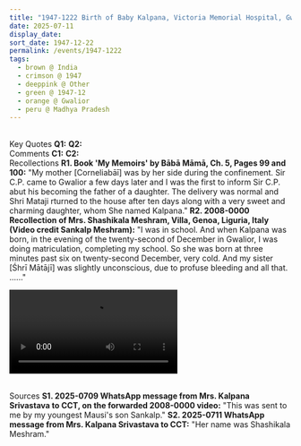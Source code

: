 ```yaml
---
title: "1947-1222 Birth of Baby Kalpana, Victoria Memorial Hospital, Gwalior, Madhya Pradesh, India"
date: 2025-07-11
display_date: 
sort_date: 1947-12-22
permalink: /events/1947-1222
tags:
  - brown @ India
  - crimson @ 1947
  - deeppink @ Other
  - green @ 1947-12
  - orange @ Gwalior
  - peru @ Madhya Pradesh
---
```


<br>

<wave-list>
  <list-title color="DarkSeaGreen" width="55">Key Quotes</list-title>
  <list-item color="BlanchedAlmond" width="280"><b>Q1:</b> <i></i></list-item>
  <list-item color="Lavender" width="280"><b>Q2:</b> <i></i></list-item>
</wave-list>

<br>

<wave-list>
  <list-title color="DarkSeaGreen" width="55">Comments</list-title>
  <list-item color="BlanchedAlmond" width="280"><b>C1:</b> <i></i></list-item>
  <list-item color="Lavender" width="280"><b>C2:</b> <i></i></list-item>
</wave-list>

<br>

<wave-list>
  <list-title color="DarkSeaGreen" width="65"> Recollections</list-title>
  <list-item color="BlanchedAlmond" width="280"><b>R1. Book 'My Memoirs' by Bābā Māmā, Ch. 5, Pages 99 and 100:</b> "My mother [Corneliabāī] was by her side during the confinement. Sir C.P. came to Gwalior a few days later and I was the first to inform Sir C.P. abut his becoming the father of a daughter. The delivery was normal and Shri Mataji rturned to the house after ten days along with a very sweet and charming daughter, whom She named Kalpana."</list-item>  
  <list-item color="Lavender" width="280"><b>R2. 2008-0000 Recollection of Mrs. Shashikala Meshram, Villa, Genoa, Liguria, Italy (Video credit Sankalp Meshram):</b> "I was in school. And when Kalpana was born, in the evening of the twenty-second of December in Gwalior, I was doing matriculation, completing my school. So she was born at three minutes past six on twenty-second December, very cold. And my sister [Śhrī Mātājī] was slightly unconscious, due to profuse bleeding and all that. ......"</list-item>
</wave-list>

<video controls src="https://pub-bcc3cbe9b1e94ba1ac28915f7a3900fa.r2.dev/2008-0000_Recollection_of_Mrs._Shashikala_Meshram_on_the_1947-1222_Birthday_of_Baby_Kalpana_Villa_Genoa_Liguria_Italy_(Video_credit_Sankalp_Meshram).mp4"></video>

<br>

<wave-list>
  <list-title color="DarkSeaGreen" width="40">Sources</list-title>
  <list-item color="BlanchedAlmond"  width="280"><b>S1. 2025-0709 WhatsApp message from Mrs. Kalpana Srivastava to CCT, on the forwarded 2008-0000 video:</b> "This was sent to me by my youngest Mausi's son Sankalp."</list-item>
  <list-item color="Lavender"  width="280"><b>S2. 2025-0711 WhatsApp message from Mrs. Kalpana Srivastava to CCT:</b> "Her name was Shashikala Meshram."</list-item>  
</wave-list>